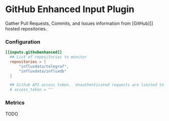 # GitHub Enhanced Input Plugin

Gather Pull Requests, Commits, and Issues information from [GitHub][] hosted repositories.

### Configuration

```toml
[[inputs.githubenhanced]]
  ## List of repositories to monitor
  repositories = [
	  "influxdata/telegraf",
	  "influxdata/influxdb"
  ]

  ## Github API access token.  Unauthenticated requests are limited to 60 per hour.
  # access_token = ""
```

### Metrics
TODO

